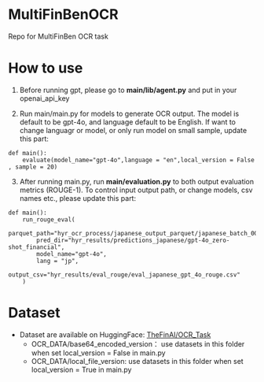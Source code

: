# MultiFinBenOCR
Repo for MultiFinBen OCR task


# How to use 
1. Before running gpt, please go to <b>main/lib/agent.py</b> and put in your openai_api_key
   
3. Run main/main.py for models to generate OCR output. 
The model is default to be gpt-4o, and language default to be English. If want to change languagr or model, or only run model on small sample, update this part:
```
def main():
    evaluate(model_name="gpt-4o",language = "en",local_version = False , sample = 20)
```

3. After running main.py, run <b>main/evaluation.py</b> to both output evaluation metrics (ROUGE-1). 
To control input output path, or change models, csv names etc., please update this part:
```
def main():
    run_rouge_eval(
        parquet_path="hyr_ocr_process/japanese_output_parquet/japanese_batch_0000.parquet",
        pred_dir="hyr_results/predictions_japanese/gpt-4o_zero-shot_financial",
        model_name="gpt-4o",
        lang = "jp",
        output_csv="hyr_results/eval_rouge/eval_japanese_gpt_4o_rouge.csv"
    )
```

# Dataset
- Dataset are available on HuggingFace: [TheFinAI/OCR_Task](https://huggingface.co/datasets/TheFinAI/OCR_Task)
   - OCR_DATA/base64_encoded_version： use datasets in this folder when set local_version = False in main.py
   - OCR_DATA/local_file_version: use datasets in this folder when set local_version = True in main.py
